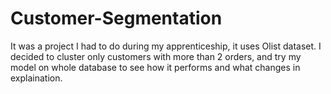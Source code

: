 # Customer-Segmentation
It was a project I had to do during my apprenticeship, it uses Olist dataset.
I decided to cluster only customers with more than 2 orders, and try my model on whole database to see how it performs and what changes in explaination.

